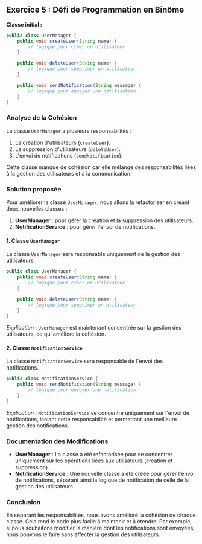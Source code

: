 ## Exercice 5 : Défi de Programmation en Binôme

**Classe initial :**

```java
public class UserManager {
    public void createUser(String name) {
        // logique pour créer un utilisateur
    }

    public void deleteUser(String name) {
        // logique pour supprimer un utilisateur
    }

    public void sendNotification(String message) {
        // logique pour envoyer une notification
    }
}
```

### Analyse de la Cohésion
La classe `UserManager` a plusieurs responsabilités :
1. La création d'utilisateurs (`createUser`).
2. La suppression d'utilisateurs (`deleteUser`).
3. L'envoi de notifications (`sendNotification`).

Cette classe manque de cohésion car elle mélange des responsabilités liées à la gestion des utilisateurs et à la communication.

### Solution proposée
Pour améliorer la classe `UserManager`, nous allons la refactoriser en créant deux nouvelles classes :
1. **UserManager** : pour gérer la création et la suppression des utilisateurs.
2. **NotificationService** : pour gérer l'envoi de notifications.

#### 1. Classe `UserManager`

La classe `UserManager` sera responsable uniquement de la gestion des utilisateurs.

```java
public class UserManager {
    public void createUser(String name) {
        // logique pour créer un utilisateur
    }

    public void deleteUser(String name) {
        // logique pour supprimer un utilisateur
    }
}
```

*Explication* : `UserManager` est maintenant concentrée sur la gestion des utilisateurs, ce qui améliore la cohésion.

#### 2. Classe `NotificationService`

La classe `NotificationService` sera responsable de l'envoi des notifications.

```java
public class NotificationService {
    public void sendNotification(String message) {
        // logique pour envoyer une notification
    }
}
```

*Explication* : `NotificationService` se concentre uniquement sur l'envoi de notifications, isolant cette responsabilité et permettant une meilleure gestion des notifications.

### Documentation des Modifications
- **UserManager** : La classe a été refactorisée pour se concentrer uniquement sur les opérations liées aux utilisateurs (création et suppression).
- **NotificationService** : Une nouvelle classe a été créée pour gérer l'envoi de notifications, séparant ainsi la logique de notification de celle de la gestion des utilisateurs.

### Conclusion
En séparant les responsabilités, nous avons amélioré la cohésion de chaque classe. Cela rend le code plus facile à maintenir et à étendre. Par exemple, si nous souhaitons modifier la manière dont les notifications sont envoyées, nous pouvons le faire sans affecter la gestion des utilisateurs.
